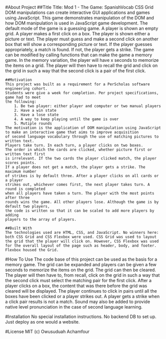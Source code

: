 #About Project
    ##Title
    Title: Mod 1 - The Game: SpanishVocab CSS Grid
    DOM manipulations can create interactive GUI applications and games using JavaScript.
    This game demonstrates manipulation of the DOM and how DOM manipulation is used in JavaScript game development. The default mode of the game is a guessing game. A player is shown an empty grid. A player makes a first click on a box. The player is shown either a picture or text. The player must guess and make a second click on another box that will show a corresponding picture or text. If the player guesses appropriately, a match is found. If not, the player gets a strike.
    The game can be modified by calling functions that can make the game a memory game. In the memory variation, the player will have x seconds to memorize the items on a grid. The player will then have to
    recall the grid and click on the grid in such a way that the second click is a pair of the first click.
    
    ##Motivation
    This project was built as a requirement for a PerScholas software engineering cohort.
    Students were give a week for completion. Per project specifications, game had to meet
    the following:
        1. Be two player: either player and computer or two manual players
        2. Have a win state
        3. Have a lose state
        4. A way to keep playing until the game is over
        5. Mutiple rounds   
    The motivation is the application of DOM manipulation using JavaScript
    to make an interactive game that aims to improve acquisition 
    of second language vocabulary through the use of matching pictures to written text. 
    Players take turn. In each turn, a player clicks on two boxes. 
    The order in which the cards are clicked, whether picture first or written text first 
    is irrelevant. If the two cards the player clicked match, the player scores points.
    If a player does not get a match, the player gets a strike. The maximum number 
    of strikes is by default three. After a player clicks on all cards or a player 
    strikes out, whichever comes first, the next player takes turn. A round is completed 
    when all players have taken a turn. The player with the most points after three 
    rounds wins the game. All other players lose. Although the game is by default two players,
    the code is written so that it can be scaled to add more players by adding 
    players to the array of players.

    ##Built With
    The technologies used are HTML, CSS, and JavaScript. No winners here: both CSS Grid and CSS Flexbox were used. CSS Grid was used to layout the grid that the player will click on. However, CSS Flexbox was used for the overall layout of the page such as header, body, and footer. Flexbox housed the Grid.

#How To Use
The code base of this project can be used as the basis for a memory game. The grid can be expanded and players can be given a few seconds to memorize the items on the grid. The grid can then be cleared. The player will then have to, from recall, click on the grid in such a way that the second click must select the matching pair for the first click. After a player clicks on a box, the content that was there before the grid was cleared 
will be displayed. The player continues to click in pairs until all the boxes have been clicked or a player strikes out. A player gets a strike when a click pair results is not a match. Sound may also be added to provide native level pronunciation in the case of second language learning.

#Installation
No special installation instructions. No backend DB to set up. Just deploy as one would a website.

#License
MIT (c) Owusuduah Achamfour